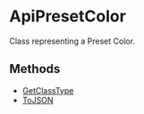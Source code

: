 # ApiPresetColor

Class representing a Preset Color.

## Methods

- [GetClassType](./Methods/GetClassType.md)
- [ToJSON](./Methods/ToJSON.md)